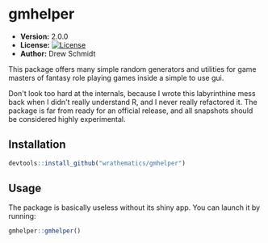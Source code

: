 # gmhelper

* **Version:** 2.0.0
* **License:** [![License](http://img.shields.io/badge/license-BSD%202--Clause-orange.svg?style=flat)](http://opensource.org/licenses/BSD-2-Clause)
* **Author:** Drew Schmidt


This package offers many simple random generators and utilities for game
masters of fantasy role playing games inside a simple to use gui.

Don't look too hard at the internals, because I wrote this labyrinthine
mess back when I didn't really understand R, and I never really refactored
it.  The package is far from ready for an official release, and all snapshots
should be considered highly experimental.




## Installation

```r
devtools::install_github("wrathematics/gmhelper")
```


## Usage

The package is basically useless without its shiny app.  You can
launch it by running:

```r
gmhelper::gmhelper()
```
